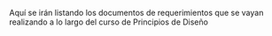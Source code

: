 Aquí se irán listando los documentos de requerimientos que se vayan realizando a lo largo del curso de Principios de Diseño

